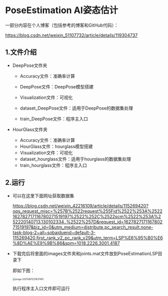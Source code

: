# PoseEstimation AI姿态估计



一部分内容在个人博客（包括参考的博客和GitHub代码）：

https://blog.csdn.net/weixin_51107732/article/details/119304737





## 1.文件介绍

+ DeepPose文件夹

  + Accuracy文件：准确率计算

  + DeepPose文件：DeepPose模型搭建

  + Visualization文件：可视化

  + dataset_DeepPose文件：适用于DeepPose的数据集处理

  + train_DeepPose文件：程序主入口

    

+ HourGlass文件夹

  + Accuracy文件：准确率计算
  + HourGlass文件：hourglass模型搭建
  + Visualization文件：可视化
  + dataset_hourglass文件：适用于hourglass的数据集处理
  + train_hourglass文件：程序主入口





## 2.运行

+ 可以在这里下面网址获取数据集

  https://blog.csdn.net/weixin_42216109/article/details/115269420?ops_request_misc=%257B%2522request%255Fid%2522%253A%2522162782717116780271519197%2522%252C%2522scm%2522%253A%252220140713.130102334..%2522%257D&request_id=162782717116780271519197&biz_id=0&utm_medium=distribute.pc_search_result.none-task-blog-2~all~sobaiduend~default-3-115269420.first_rank_v2_pc_rank_v29&utm_term=LSP%E6%95%B0%E6%8D%AE%E9%9B%86&spm=1018.2226.3001.4187



+ 下载完后将里面的images文件夹和joints.mat文件放到PoseEstimationLSP目录下

  即如下图：

  <img src="%E5%9B%BE%E7%89%87/image-20210801221637481.png" alt="image-20210801221637481" style="zoom: 50%;" />

  

  执行程序主入口文件即可运行





